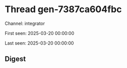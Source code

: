 # Thread gen-7387ca604fbc
Channel: integrator

First seen: 2025-03-20 00:00:00

Last seen: 2025-03-20 00:00:00

## Digest


